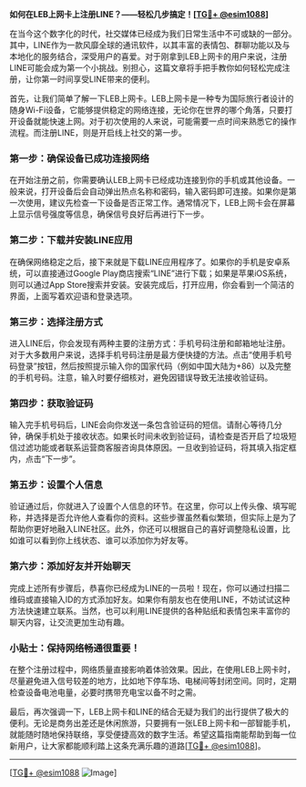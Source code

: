 **如何在LEB上网卡上注册LINE？——轻松几步搞定！[[TG💪+ @esim1088](https://t.me/s/esim1088)]**

在当今这个数字化的时代，社交媒体已经成为我们日常生活中不可或缺的一部分。其中，LINE作为一款风靡全球的通讯软件，以其丰富的表情包、群聊功能以及与本地化的服务结合，深受用户的喜爱。对于刚拿到LEB上网卡的用户来说，注册LINE可能会成为第一个小挑战。别担心，这篇文章将手把手教你如何轻松完成注册，让你第一时间享受LINE带来的便利。

首先，让我们简单了解一下LEB上网卡。LEB上网卡是一种专为国际旅行者设计的随身Wi-Fi设备，它能够提供稳定的网络连接，无论你在世界的哪个角落，只要打开设备就能快速上网。对于初次使用的人来说，可能需要一点时间来熟悉它的操作流程。而注册LINE，则是开启线上社交的第一步。

### 第一步：确保设备已成功连接网络

在开始注册之前，你需要确认LEB上网卡已经成功连接到你的手机或其他设备。一般来说，打开设备后会自动弹出热点名称和密码，输入密码即可连接。如果你是第一次使用，建议先检查一下设备是否正常工作。通常情况下，LEB上网卡会在屏幕上显示信号强度等信息，确保信号良好后再进行下一步。

### 第二步：下载并安装LINE应用

在确保网络稳定之后，接下来就是下载LINE应用程序了。如果你的手机是安卓系统，可以直接通过Google Play商店搜索“LINE”进行下载；如果是苹果iOS系统，则可以通过App Store搜索并安装。安装完成后，打开应用，你会看到一个简洁的界面，上面写着欢迎语和登录选项。

### 第三步：选择注册方式

进入LINE后，你会发现有两种主要的注册方式：手机号码注册和邮箱地址注册。对于大多数用户来说，选择手机号码注册是最方便快捷的方法。点击“使用手机号码登录”按钮，然后按照提示输入你的国家代码（例如中国大陆为+86）以及完整的手机号码。注意，输入时要仔细核对，避免因错误导致无法接收验证码。

### 第四步：获取验证码

输入完手机号码后，LINE会向你发送一条包含验证码的短信。请耐心等待几分钟，确保手机处于接收状态。如果长时间未收到验证码，请检查是否开启了垃圾短信过滤功能或者联系运营商客服咨询具体原因。一旦收到验证码，将其填入指定框内，点击“下一步”。

### 第五步：设置个人信息

验证通过后，你就进入了设置个人信息的环节。在这里，你可以上传头像、填写昵称，并选择是否允许他人查看你的资料。这些步骤虽然看似繁琐，但实际上是为了帮助你更好地融入LINE社区。此外，你还可以根据自己的喜好调整隐私设置，比如谁可以看到你上线状态、谁可以添加你为好友等。

### 第六步：添加好友并开始聊天

完成上述所有步骤后，恭喜你已经成为LINE的一员啦！现在，你可以通过扫描二维码或直接输入ID的方式添加好友。如果你有朋友也在使用LINE，不妨试试这种方法快速建立联系。当然，也可以利用LINE提供的各种贴纸和表情包来丰富你的聊天内容，让交流更加生动有趣。

### 小贴士：保持网络畅通很重要！

在整个注册过程中，网络质量直接影响着体验效果。因此，在使用LEB上网卡时，尽量避免进入信号较差的地方，比如地下停车场、电梯间等封闭空间。同时，定期检查设备电池电量，必要时携带充电宝以备不时之需。

最后，再次强调一下，LEB上网卡和LINE的结合无疑为我们的出行提供了极大的便利。无论是商务出差还是休闲旅游，只要拥有一张LEB上网卡和一部智能手机，就能随时随地保持联络，享受便捷高效的数字生活。希望这篇指南能帮助到每一位新用户，让大家都能顺利踏上这条充满乐趣的道路[[TG💪+ @esim1088](https://t.me/s/esim1088)]。

---

[[TG💪+ @esim1088](https://t.me/s/esim1088) ![Image](https://i.postimg.cc/4NQfJmqS/Snipaste-2025-05-13-00-14-12.png)]
